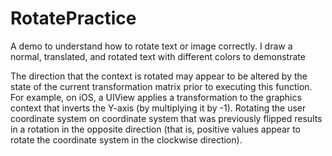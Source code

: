 # RotatePractice

A demo to understand how to rotate text or image correctly. 
I draw a normal, translated, and rotated text with different colors to demonstrate

The direction that the context is rotated may appear to be altered by the state of the current transformation matrix prior to executing this function. For example, on iOS, a UIView applies a transformation to the graphics context that inverts the Y-axis (by multiplying it by -1). Rotating the user coordinate system on coordinate system that was previously flipped results in a rotation in the opposite direction (that is, positive values appear to rotate the coordinate system in the clockwise direction).
